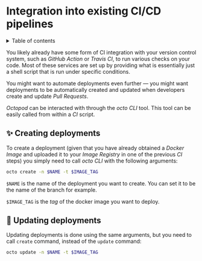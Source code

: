 # Integration into existing CI/CD pipelines

<details>
  <summary>Table of contents</summary>

- [✨ Creating deployments](#-creating-deployments)
- [🚀 Updating deployments](#-updating-deployments)

</details>

You likely already have some form of CI integration with your version control system, such as *GitHub Action* or *Travis CI*, to run various checks on your code. Most of these services are set up by providing what is essentially just a shell script that is run under specific conditions.

You might want to automate deployments even further ― you might want deployments to be automatically created and updated when developers create and update *Pull Requests*.

_Octopod_ can be interacted with through the _octo CLI_ tool. This tool can be easily called from within a *CI* script.

## ✨ Creating deployments

To create a deployment (given that you have already obtained a *Docker Image* and uploaded it to your _Image Registry_ in one of the previous *CI* steps) you simply need to call _octo CLI_ with the following arguments:

```bash
octo create -n $NAME -t $IMAGE_TAG
```

`$NAME` is the name of the deployment you want to create. You can set it to be the name of the branch for example.

`$IMAGE_TAG` is the _tag_ of the docker image you want to deploy.

## 🚀 Updating deployments

Updating deployments is done using the same arguments, but you need to call `create` command, instead of the `update` command:

```bash
octo update -n $NAME -t $IMAGE_TAG
```
